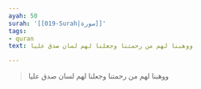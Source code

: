 ```yaml
---
ayah: 50
surah: '[[019-Surah|سورة]]'
tags:
- quran
text: ووهبنا لهم من رحمتنا وجعلنا لهم لسان صدق عليا

---
```

> ووهبنا لهم من رحمتنا وجعلنا لهم لسان صدق عليا
